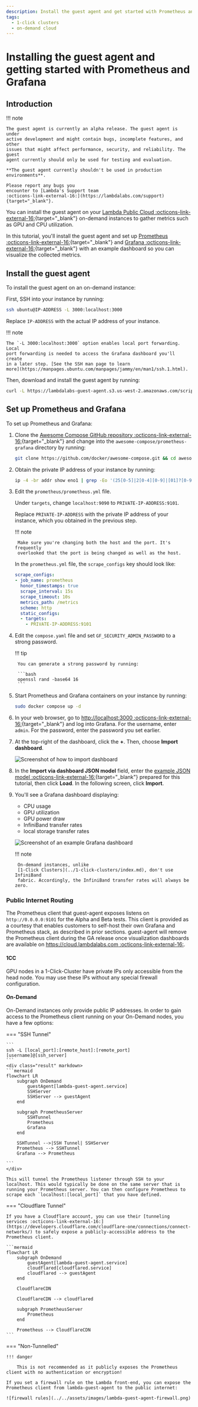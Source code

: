 ```yaml
---
description: Install the guest agent and get started with Prometheus and Grafana.
tags:
  - 1-click clusters
  - on-demand cloud
---
```


# Installing the guest agent and getting started with Prometheus and Grafana

## Introduction

!!! note

    The guest agent is currently an alpha release. The guest agent is under
    active development and might contain bugs, incomplete features, and other
    issues that might affect performance, security, and reliability. The guest
    agent currently should only be used for testing and evaluation.

    **The guest agent currently shouldn't be used in production environments**.

    Please report any bugs you
    encounter to [Lambda's Support team
    :octicons-link-external-16:](https://lambdalabs.com/support){target="_blank"}.

You can install the guest agent on your [Lambda Public Cloud
:octicons-link-external-16:](https://lambdalabs.com/service/gpu-cloud){target="_blank"}
on-demand instances to gather metrics such as GPU and CPU utilization.

In this tutorial, you'll install the guest agent and set up [Prometheus
:octicons-link-external-16:](https://www.prometheus.io/){target="_blank"} and
[Grafana :octicons-link-external-16:](https://grafana.com/){target="_blank"}
with an example dashboard so you can visualize the collected metrics.

## Install the guest agent

To install the guest agent on an on-demand instance:

First, SSH into your instance by running:

```bash
ssh ubuntu@IP-ADDRESS -L 3000:localhost:3000
```

Replace `IP-ADDRESS` with the actual IP address of your instance.

!!! note

    The `-L 3000:localhost:3000` option enables local port forwarding. Local
    port forwarding is needed to access the Grafana dashboard you'll create
    in a later step. [See the SSH man page to learn
    more](https://manpages.ubuntu.com/manpages/jammy/en/man1/ssh.1.html).

Then, download and install the guest agent by running:

```bash
curl -L https://lambdalabs-guest-agent.s3.us-west-2.amazonaws.com/scripts/install.sh | sudo bash
```

## Set up Prometheus and Grafana

To set up Prometheus and Grafana:


1. Clone the [Awesome Compose GitHub repository
   :octicons-link-external-16:](https://github.com/docker/awesome-compose){target="_blank"}
   and change into the `awesome-compose/prometheus-grafana` directory by running:

    ```bash
    git clone https://github.com/docker/awesome-compose.git && cd awesome-compose/prometheus-grafana
    ```

1. Obtain the private IP address of your instance by running:

    ```bash
    ip -4 -br addr show eno1 | grep -Eo '(25[0-5]|2[0-4][0-9]|[01]?[0-9][0-9]?)\.(25[0-5]|2[0-4][0-9]|[01]?[0-9][0-9]?)\.(25[0-5]|2[0-4][0-9]|[01]?[0-9][0-9]?)\.(25[0-5]|2[0-4][0-9]|[01]?[0-9][0-9]?)'
    ```

1. Edit the `prometheus/prometheus.yml` file.

    Under `targets`, change `localhost:9090` to `PRIVATE-IP-ADDRESS:9101`.

    Replace `PRIVATE-IP-ADDRESS` with the private IP address of your instance,
    which you obtained in the previous step.

    !!! note

        Make sure you're changing both the host and the port. It's frequently
        overlooked that the port is being changed as well as the host.

    In the `prometheus.yml` file, the `scrape_configs` key should look like:

    ```{.yaml .no-copy}
    scrape_configs:
    - job_name: prometheus
      honor_timestamps: true
      scrape_interval: 15s
      scrape_timeout: 10s
      metrics_path: /metrics
      scheme: http
      static_configs:
      - targets:
        - PRIVATE-IP-ADDRESS:9101
    ```

1. Edit the `compose.yaml` file and set `GF_SECURITY_ADMIN_PASSWORD` to a strong
   password.

    !!! tip

        You can generate a strong password by running:

        ```bash
        openssl rand -base64 16
        ```

1. Start Prometheus and Grafana containers on your instance by running:

    ```bash
    sudo docker compose up -d
    ```

1. In your web browser, go to [http://localhost:3000
   :octicons-link-external-16:](http://localhost:3000){target="_blank"} and log
   into Grafana. For the username, enter `admin`. For the password, enter the
   password you set earlier.

1. At the top-right of the dashboard, click the **+**. Then, choose **Import
   dashboard**.

    ![Screenshot of how to import dashboard](../../assets/images/import-dashboard.png)

1. In the **Import via dashboard JSON model** field, enter the [example JSON
   model
   :octicons-link-external-16:](https://gist.githubusercontent.com/LandonTClipp/964e90507d660e3fb710b4137be6cd6f/raw/bc7abd797da65581534513c153d1ad3d1b8e4bbe/lambda-guest-agent-grafana-model.json){target="_blank"}
   prepared for this tutorial, then click **Load**. In the following screen,
   click **Import**.

1. You'll see a Grafana dashboard displaying:

    - CPU usage
    - GPU utilization
    - GPU power draw
    - InfiniBand transfer rates
    - local storage transfer rates

    ![Screenshot of an example Grafana dashboard](../../assets/images/grafana-dashboard-guest-agent.png)

    !!! note

        On-demand instances, unlike
        [1-Click Clusters](../1-click-clusters/index.md), don't use InfiniBand
        fabric. Accordingly, the InfiniBand transfer rates will always be zero.

### Public Internet Routing

The Prometheus client that guest-agent exposes listens on `http://0.0.0.0:9101` for the Alpha and Beta tests. This client is provided as a courtesy that enables customers to self-host their own Grafana and Prometheus stack, as described in prior sections. guest-agent will remove the Prometheus client during the GA release once visualization dashboards are available on [https://cloud.lambdalabs.com :octicons-link-external-16:](https://cloud.lambdalabs.com).

#### 1CC

GPU nodes in a 1-Click-Cluster have private IPs only accessible from the head node. You may use these IPs without any special firewall configuration.

#### On-Demand

On-Demand instances only provide public IP addresses. In order to gain access to the Prometheus client running on your On-Demand nodes, you have a few options:

=== "SSH Tunnel"



    ```
    ssh -L [local_port]:[remote_host]:[remote_port] [username]@[ssh_server]
    ```
    <div class="result" markdown>
    ```mermaid
    flowchart LR
        subgraph OnDemand
            guestAgent[lambda-guest-agent.service]
            SSHServer
            SSHServer --> guestAgent
        end

        subgraph PrometheusServer
            SSHTunnel
            Prometheus
            Grafana
        end

        SSHTunnel -->|SSH Tunnel| SSHServer
        Prometheus --> SSHTunnel
        Grafana --> Prometheus

    ```
    </div>

    This will tunnel the Prometheus listener through SSH to your localhost. This would typically be done on the same server that is running your Prometheus server. You can then configure Prometheus to scrape each `localhost:[local_port]` that you have defined.

=== "Cloudflare Tunnel"

    If you have a Cloudflare account, you can use their [tunneling services :octicons-link-external-16:](https://developers.cloudflare.com/cloudflare-one/connections/connect-networks/) to safely expose a publicly-accessible address to the Prometheus client.

    ```mermaid
    flowchart LR
        subgraph OnDemand
            guestAgent[lambda-guest-agent.service]
            cloudflared[cloudflared.service]
            cloudflared --> guestAgent
        end

        CloudflareCDN

        CloudflareCDN --> cloudflared

        subgraph PrometheusServer
            Prometheus
        end

        Prometheus --> CloudflareCDN
    ```

=== "Non-Tunnelled"

    !!! danger

        This is not recommended as it publicly exposes the Prometheus client with no authentication or encryption!

    If you set a firewall rule on the Lambda front-end, you can expose the Prometheus client from lambda-guest-agent to the public internet:

    ![firewall rules](../../assets/images/lambda-guest-agent-firewall.png)
